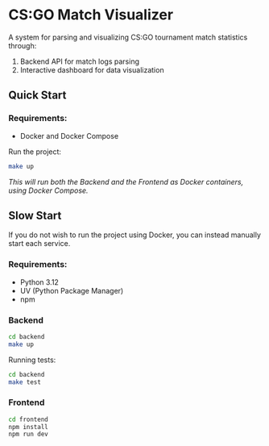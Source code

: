 # CS:GO Match Visualizer

A system for parsing and visualizing CS:GO tournament match statistics through:
1. Backend API for match logs parsing
2. Interactive dashboard for data visualization

## Quick Start
### Requirements: 
- Docker and Docker Compose

Run the project:

```bash
make up
```
*This will run both the Backend and the Frontend as Docker containers, using Docker Compose.*

## Slow Start
If you do not wish to run the project using Docker, you can instead manually start each service.

### Requirements:
- Python 3.12
- UV (Python Package Manager)
- npm 

### Backend
```bash
cd backend
make up
```

Running tests:

```bash
cd backend
make test
``` 

### Frontend
```bash
cd frontend
npm install
npm run dev
``` 

